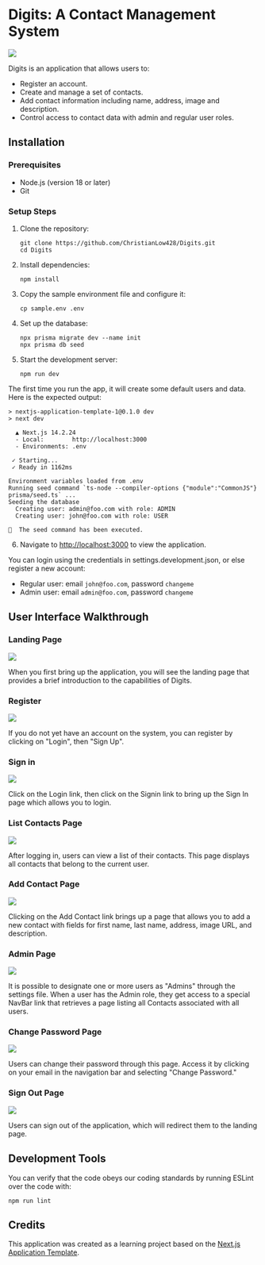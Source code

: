 # Digits: A Contact Management System

<img src="doc/landing-page.png">

Digits is an application that allows users to:

* Register an account.
* Create and manage a set of contacts.
* Add contact information including name, address, image and description.
* Control access to contact data with admin and regular user roles.

## Installation

### Prerequisites

- Node.js (version 18 or later)
- Git

### Setup Steps

1. Clone the repository:
   ```
   git clone https://github.com/ChristianLow428/Digits.git
   cd Digits
   ```

2. Install dependencies:
   ```
   npm install
   ```

3. Copy the sample environment file and configure it:
   ```
   cp sample.env .env
   ```

4. Set up the database:
   ```
   npx prisma migrate dev --name init
   npx prisma db seed
   ```

5. Start the development server:
   ```
   npm run dev
   ```

The first time you run the app, it will create some default users and data. Here is the expected output:

```
> nextjs-application-template-1@0.1.0 dev
> next dev

  ▲ Next.js 14.2.24
  - Local:        http://localhost:3000
  - Environments: .env

 ✓ Starting...
 ✓ Ready in 1162ms

Environment variables loaded from .env
Running seed command `ts-node --compiler-options {"module":"CommonJS"} prisma/seed.ts` ...
Seeding the database
  Creating user: admin@foo.com with role: ADMIN
  Creating user: john@foo.com with role: USER

🌱  The seed command has been executed.
```

6. Navigate to [http://localhost:3000](http://localhost:3000) to view the application.

You can login using the credentials in settings.development.json, or else register a new account:
- Regular user: email `john@foo.com`, password `changeme`
- Admin user: email `admin@foo.com`, password `changeme`

## User Interface Walkthrough

### Landing Page

<img src="doc/landing-page.png">

When you first bring up the application, you will see the landing page that provides a brief introduction to the capabilities of Digits.

### Register

<img src="doc/register-page.png">

If you do not yet have an account on the system, you can register by clicking on "Login", then "Sign Up".

### Sign in

<img src="doc/signin-page.png">

Click on the Login link, then click on the Signin link to bring up the Sign In page which allows you to login.

### List Contacts Page

<img src="doc/list-stuff-page.png">

After logging in, users can view a list of their contacts. This page displays all contacts that belong to the current user.

### Add Contact Page

<img src="doc/add-stuff-page.png">

Clicking on the Add Contact link brings up a page that allows you to add a new contact with fields for first name, last name, address, image URL, and description.

### Admin Page

<img src="doc/admin-list-stuff-page.png">

It is possible to designate one or more users as "Admins" through the settings file. When a user has the Admin role, they get access to a special NavBar link that retrieves a page listing all Contacts associated with all users.

### Change Password Page

<img src="doc/change-password-page.png">

Users can change their password through this page. Access it by clicking on your email in the navigation bar and selecting "Change Password."

### Sign Out Page

<img src="doc/signout-page.png">

Users can sign out of the application, which will redirect them to the landing page.

## Development Tools

You can verify that the code obeys our coding standards by running ESLint over the code with:

```
npm run lint
```

## Credits

This application was created as a learning project based on the [Next.js Application Template](https://github.com/ics-software-engineering/nextjs-application-template).
